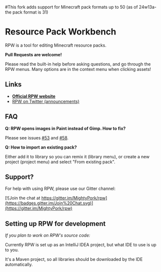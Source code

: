 #This fork adds support for Minecraft pack formats up to 50 (as of 24w13a- the pack format is 31)

# Resource Pack Workbench

RPW is a tool for editing Minecraft resource packs.

**Pull Requests are welcome!**

Please read the built-in help before asking questions, and go through the RPW menus.
Many options are in the context menu when clicking assets!

## Links

- [**Official RPW website**](https://mcrpw.github.io/)
- [RPW on Twitter (announcements)](https://twitter.com/RPWapp)

## FAQ

**Q: RPW opens images in Paint instead of Gimp. How to fix?**

Please see issues [#53](https://github.com/mcRPW/rpw/issues/53) and [#58](https://github.com/mcRPW/rpw/issues/58).

**Q: How to import an existing pack?**

Either add it to library so you can remix it (library menu), or create a new project (project menu) and select "From existing pack".

## Support?

For help with using RPW, please use our Gitter channel:

[![Join the chat at https://gitter.im/MightyPork/rpw](https://badges.gitter.im/Join%20Chat.svg)](https://gitter.im/MightyPork/rpw)

## Setting up RPW for development

*If you plan to work on RPW's source code:*

Currently RPW is set up as an IntelliJ IDEA project, but what IDE to use is up to you.

It's a Maven project, so all libraries should be downloaded by the IDE automatically.
